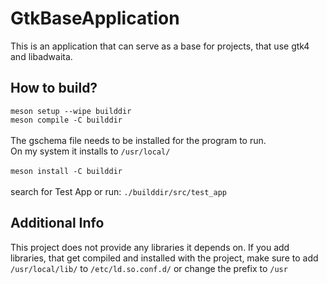 # GtkBaseApplication

This is an application that can serve as a base for projects,
that use gtk4 and libadwaita.

## How to build?

`meson setup --wipe builddir`\
`meson compile -C builddir`\
\
The gschema file needs to be installed for the program to run.\
On my system it installs to `/usr/local/`\
\
`meson install -C builddir`\
\
search for Test App or run:
`./builddir/src/test_app`


## Additional Info
This project does not provide any libraries it depends on.
If you add libraries, that get compiled and installed with the project,
make sure to add `/usr/local/lib/` to `/etc/ld.so.conf.d/`
or change the prefix to `/usr`
